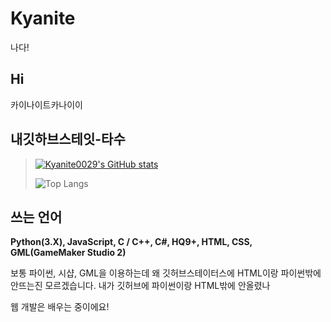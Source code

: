 # Kyanite
나다!

## Hi
카이나이트카나이이

## 내깃하브스테잇-타수

> [![Kyanite0029's GitHub stats](https://github-readme-stats.vercel.app/api?username=Kyanite0029)](https://github.com/anuraghazra/github-readme-stats)
> 
> ![Top Langs](https://github-readme-stats.vercel.app/api/top-langs/?username=Kyanite0029)
>
## 쓰는 언어

**Python(3.X), JavaScript, C / C++, C#, HQ9+, HTML, CSS, GML(GameMaker Studio 2)**

보통 파이썬, 시샵, GML을 이용하는데 왜 깃허브스테이터스에 HTML이랑 파이썬밖에 안뜨는진 모르겠습니다. 내가 깃허브에 파이썬이랑 HTML밖에 안올렸나

웹 개발은 배우는 중이에요!
